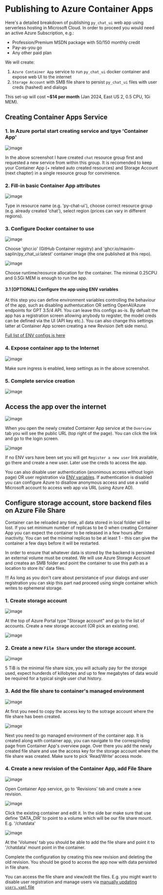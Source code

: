 # Publishing to Azure Container Apps

Here's a detailed breakdown of publishing `py_chat_ui` web app using serverless hosting in Microsoft Cloud. In order to proceed you would need an active Azure Subscription, e.g.:
- Profession/Premium MSDN package with $50/$150 monthly credit
- Pay-as-you go
- Any other paid plan

We will create:
1. `Azure Container App` service to run `py_chat_ui` docker container and expose web UI to the internet
2. `Storage Account` with SMB file share to persist `py_chat_ui` files with user creds (hashed) and dialogs

This set-up will cost **~$14 per month** (Jan 2024, East US 2, 0.5 CPU, 1Gi MEM).

## Creating Container Apps Service

### 1. In Azure portal start creating service and tpye 'Container App'

![image](https://github.com/maxim-saplin/py_chat_ui/assets/7947027/6534c0cc-fa62-47de-b11b-301f46b14109)

In the above screenshot I have created `chat` resource group first and requested a new service from within this group. It is recomended to keep your Container App (+ related auto created resources) and Storage Account (next chapter) in a single resource group for convinience.


### 2. Fill-in basic Container App attributes

![image](https://github.com/maxim-saplin/py_chat_ui/assets/7947027/3eddabfe-4956-451f-8c74-7c85a0e48d8b)

Type in resource name (e.g. 'py-chat-ui'), choose correct resource group (e.g. already created 'chat'), select region (prices can vary in different regions).

### 3. Configure Docker container to use

![image](https://github.com/maxim-saplin/py_chat_ui/assets/7947027/9542bd5e-c122-4f4b-ad41-bf40ec3d85f1)

Choose 'ghcr.io' (GitHub Container registry) and 'ghcr.io/maxim-saplin/py_chat_ui:latest' container image (the one published at this repo).

![image](https://github.com/maxim-saplin/py_chat_ui/assets/7947027/584f359d-3ad2-4f4c-9e43-d5310b50a716)

Choose runtime/reosurce allocation for the container. The minimal 0.25CPU and 0.5Gi MEM is enough to run the app.

#### 3.1 [OPTIONAL] Configure the app using ENV variables

At this step you can define environment variables controlling the behaviour of the app, such as disabling authentucation OR setting OpenAI/Azure endpoints for GPT 3.5/4 API. You can leave this configs as-is. By defualt the app has a registration screen allowing anybody to register, the model creds can be defined via the UI (API key etc.). You can also change this settings latter at Container App screen creating a new Revision (left side menu).

[Full list of ENV configs is here](https://github.com/maxim-saplin/py_chat_ui#evironment-variables)

### 4. Expose container app to the Internet

![image](https://github.com/maxim-saplin/py_chat_ui/assets/7947027/9588d959-93e6-413e-bc60-745c0af8a0ec)

Make sure ingress is enabled, keep settings as in the above screenshot.

### 5. Complete service creation

![image](https://github.com/maxim-saplin/py_chat_ui/assets/7947027/4aefce93-ae50-430b-a272-54481aa227dd)

## Access the app over the internet

![image](https://github.com/maxim-saplin/py_chat_ui/assets/7947027/d3333ec4-dce6-4c8a-9f8f-5e4c5172f988)

When you open the newly created Container App service at the `Overview` tab you will see the public URL (top right of the page). You can click the link and go to the login screen.

![image](https://github.com/maxim-saplin/py_chat_ui/assets/7947027/7aef489c-9fbe-4487-acbc-6690b01a590e)

If no ENV vars have been set you will get `Register a new user` link available, go there and create a new user. Later use the creds to access the app.

You can also disable user authentication (anonimous access without login page) OR user registration via [ENV variables](https://github.com/maxim-saplin/py_chat_ui#evironment-variables). If authentication is disabled you can configure Azure to disallow anonymous access and use a valid Microsoft account to access web app via URL (using Azure AD).

## Configure storage account, store backend files on Azure File Share

Container can be reloaded any time, all data stored in local folder will be lost. If you set minimum number of replicas to be 0 when creating Container App you can expect the container to be released in a few hours after inactivity. You can set the minimal replicas to be at least 1 - this can give the container a few days before it will be restarted.

In order to ensure that whatever data is stored by the backend is persisted an external volume must be created. We will use Azure Storage Account and createa an SMB folder and point the container to use this path as a location to store its' data files.

!!! As long as you don't care about persistance of your dialogs and user registration you can skip this part nad proceed using single container which writes to ephemeral storage.

### 1. Create storage account

![image](https://github.com/maxim-saplin/py_chat_ui/assets/7947027/c7827056-20c4-48d5-ac11-d4151e86bd87)

At the top of Azure Portal type "Storage account" and go to the list of accounts. Create a new storage account (OR pick an existing one).

![image](https://github.com/maxim-saplin/py_chat_ui/assets/7947027/8023b6f4-f8dd-4b5c-9ba7-b8132c070cf7)

### 2. Create a new `File Share` under the storage account.

![image](https://github.com/maxim-saplin/py_chat_ui/assets/7947027/78571a6a-0123-46ee-908e-ed0190ce0fc8)

5 TiB is the minimal file share size, you will actually pay for the storage used, expect hunderds of killobytes and up to few megabytes of data would be required for a typical single user chat history.

### 3. Add the file share to container's managed environment

![image](https://github.com/maxim-saplin/py_chat_ui/assets/7947027/bc24e937-ea83-4273-869e-c44061485c23)

At first you need to copy the access key to the sotrage account where the file share has been created.

![image](https://github.com/maxim-saplin/py_chat_ui/assets/7947027/115eb009-e911-499e-8497-d3374f191774)

Next you need to go managed environment of the container app. It is created along with container app, you can navigate to the correspinding page from Container App's overview page. Over there you add the newly created file share and use the access key for the storage account where the file share was created. Make sure to pick 'Read/Write' access mode.

### 4. Create a new revision of the Container App, add File Share

![image](https://github.com/maxim-saplin/py_chat_ui/assets/7947027/60f95d2f-72ea-44cc-91da-9325d8d95b8a)

Open Container App service, go to 'Revisions' tab and create a new revision.

![image](https://github.com/maxim-saplin/py_chat_ui/assets/7947027/ff76d9b4-06ca-4d93-a00c-70edf14b6a07)

Click the existing container and edit it. In the side bar make sure that use define 'DATA_DIR' to point to a volume which will be our file share mount. E.g. '/chatdata'

![image](https://github.com/maxim-saplin/py_chat_ui/assets/7947027/24f6a06b-5efa-497d-b4cf-1bce75881048)

At the 'Volumes' tab you should be able to add the file share and point it to '/chatdata' mount point in the container.

Complete the configuration by creating this new revision and deleting the old revision. You should be good to access the app now with data persisted in file share.

You can access the file share and view/edit the files. E.g. you might want to disable user registration and manage users via [manually updating `users.yaml` file](https://github.com/maxim-saplin/py_chat_ui/tree/main#local-user-db)



 




